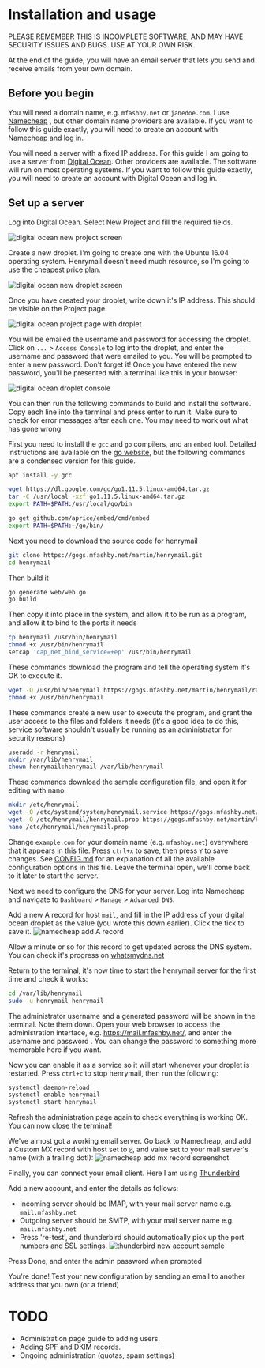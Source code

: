 Installation and usage
======================
PLEASE REMEMBER THIS IS INCOMPLETE SOFTWARE, AND 
MAY HAVE SECURITY ISSUES AND BUGS. USE AT YOUR OWN
RISK. 

At the end of the guide, you will have an email
server that lets you send and receive emails 
from your own domain.

Before you begin
----------------
You will need a domain name, e.g. `mfashby.net` or 
`janedoe.com`. I use [Namecheap](https://www.namecheap.com/)
, but other domain name providers are available.
If you want to follow this guide exactly, you will 
need to create an account with Namecheap and log in.

You will need a server with a fixed IP address. For
this guide I am going to use a server from 
[Digital Ocean](https://www.digitalocean.com/). Other 
providers are available. The software will run on 
most operating systems. If you want to follow this 
guide exactly, you will need to create an account 
with Digital Ocean and log in.

Set up a server
---------------
Log into Digital Ocean. Select New Project and fill the required fields.

![digital ocean new project screen](img/digitalocean_createnew.png) 

Create a new droplet. I'm going to create one with the Ubuntu 16.04
operating system. Henrymail doesn't need much resource, so I'm going
to use the cheapest price plan.

![digital ocean new droplet screen](img/digitalocean_newdroplet.png)

Once you have created your droplet, write down it's IP address. 
This should be visible on the Project page. 

![digital ocean project page with droplet](img/digitalocean_droplet_overview.png)

You will be emailed the username and password for accessing the droplet. 
Click on `...` > `Access Console` to log into the droplet, and enter the 
username and password that were emailed to you. You will be prompted to 
enter a new password. Don't forget it! Once you have entered the new 
password, you'll be presented with a terminal like this in your browser:

![digital ocean droplet console](img/digitalocean_droplet_terminal.png)  

You can then run the following commands to build and install the software.
Copy each line into the terminal and press enter to run it. Make sure
to check for error messages after each one. You may need to work out what 
has gone wrong 

First you need to install the `gcc` and `go` compilers, and an `embed` tool. 
Detailed instructions are available on the [go website](https://golang.org/doc/install), 
but the following commands are a condensed version for this guide. 
```bash
apt install -y gcc 

wget https://dl.google.com/go/go1.11.5.linux-amd64.tar.gz
tar -C /usr/local -xzf go1.11.5.linux-amd64.tar.gz
export PATH=$PATH:/usr/local/go/bin

go get github.com/aprice/embed/cmd/embed
export PATH=$PATH:~/go/bin/
```

Next you need to download the source code for henrymail
```bash
git clone https://gogs.mfashby.net/martin/henrymail.git
cd henrymail
```
Then build it
```bash
go generate web/web.go
go build
```
Then copy it into place in the system, and allow it to be run as
a program, and allow it to bind to the ports it needs
```bash
cp henrymail /usr/bin/henrymail
chmod +x /usr/bin/henrymail
setcap 'cap_net_bind_service=+ep' /usr/bin/henrymail
```

These commands download the program and tell the operating system it's OK
to execute it.
```bash
wget -O /usr/bin/henrymail https://gogs.mfashby.net/martin/henrymail/raw/master/henrymail
chmod +x /usr/bin/henrymail
```

These commands create a new user to execute the program, and grant the 
user access to the files and folders it needs (it's a good idea
to do this, service software shouldn't usually be running as an 
administrator for security reasons)
```bash
useradd -r henrymail
mkdir /var/lib/henrymail
chown henrymail:henrymail /var/lib/henrymail
```

These commands download the sample configuration file, and open it
for editing with nano. 
```bash
mkdir /etc/henrymail
wget -O /etc/systemd/system/henrymail.service https://gogs.mfashby.net/martin/henrymail/raw/master/henrymail.service
wget -O /etc/henrymail/henrymail.prop https://gogs.mfashby.net/martin/henrymail/raw/master/henrymail.sample.prop
nano /etc/henrymail/henrymail.prop
```

Change `example.com` for your domain name (e.g. `mfashby.net`) everywhere
that it appears in this file. Press `ctrl+x` to save, then press `Y` to save 
changes. See [CONFIG.md](CONFIG.md) for an explanation
of all the available configuration options in this file.
Leave the terminal open, we'll come back to it later to start the server. 

Next we need to configure the DNS for your server. Log into Namecheap
and navigate to `Dashboard` > `Manage` > `Advanced DNS`. 

Add a new A record for host `mail`, and fill in the IP address of your digital 
ocean droplet as the value (you wrote this down earlier). Click the tick to 
save it.
![namecheap add A record](img/namecheap_add_a_record.png) 

Allow a minute or so for this record to get updated across the DNS system. 
You can check it's progress on [whatsmydns.net](https://www.whatsmydns.net)

Return to the terminal, it's now time to start the henrymail server for 
the first time and check it works:
```bash
cd /var/lib/henrymail
sudo -u henrymail henrymail
```

The administrator username and a generated password will be shown in the 
terminal. Note them down. Open your web browser to access the administration 
interface, e.g. https://mail.mfashby.net/, and enter the username and password
. You can change the password to something more memorable here if you want.


Now you can enable it as a service so it will start whenever your droplet 
is restarted. Press `ctrl+c` to stop henrymail, then run the following:
```bash
systemctl daemon-reload
systemctl enable henrymail
systemctl start henrymail
```

Refresh the administration page again to check everything is working OK. 
You can now close the terminal!

We've almost got a working email server. Go back to Namecheap, and add 
a Custom MX record with host set to `@`, and value set to your mail server's name (with a trailing dot!):
![namecheap add mx record screenshot](img/namecheap_add_mx.png)

Finally, you can connect your email client. Here I am using [Thunderbird](https://www.thunderbird.net)

Add a new account, and enter the details as follows:
* Incoming server should be IMAP, with your mail server name e.g. `mail.mfashby.net`
* Outgoing server should be SMTP, with your mail server name e.g. `mail.mfashby.net`
* Press 're-test', and thunderbird should automatically pick up the 
port numbers and SSL settings.
![thunderbird new account sample](img/thunderbird_account_config.png)  

Press Done, and enter the admin password when prompted

You're done! Test your new configuration by sending an email to another
address that you own (or a friend)

TODO
====
* Administration page guide to adding users.
* Adding SPF and DKIM records.
* Ongoing administration (quotas, spam settings)